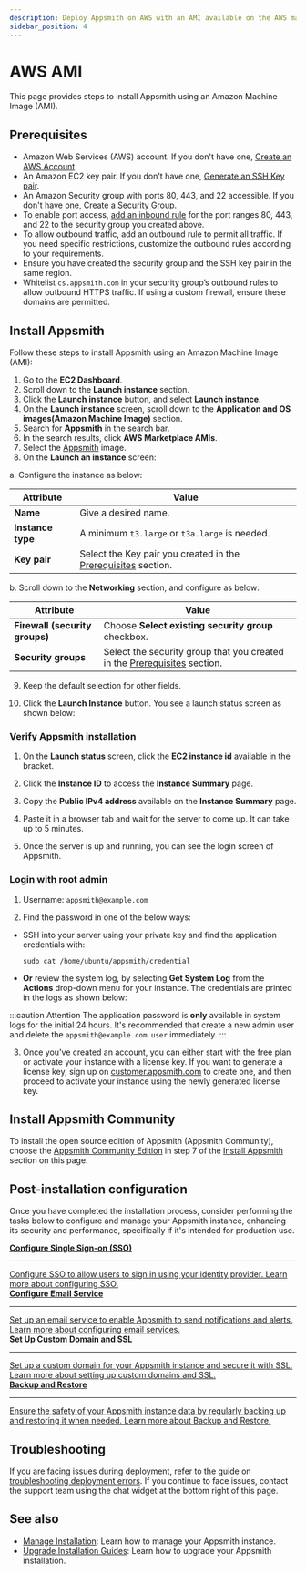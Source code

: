 ```yaml
---
description: Deploy Appsmith on AWS with an AMI available on the AWS marketplace.
sidebar_position: 4
---
```


# AWS AMI

This page provides steps to install Appsmith using an Amazon Machine Image (AMI).

<VideoEmbed
  host="youtube"
  videoId="nnyikBImju8"
  title="How To Deploy Appsmith using AWS AMI"
  caption="How To Deploy Appsmith using AWS AMI"
/>

## Prerequisites

- Amazon Web Services (AWS) account. If you don't have one, [Create an AWS Account](https://aws.amazon.com/premiumsupport/knowledge-center/create-and-activate-aws-account/).
- An Amazon EC2 key pair. If you don't have one, [Generate an SSH Key pair](https://docs.aws.amazon.com/AWSEC2/latest/UserGuide/ec2-key-pairs.html#having-ec2-create-your-key-pair).
- An Amazon Security group with ports 80, 443, and 22 accessible. If you don't have one, [Create a Security Group](https://docs.aws.amazon.com/AWSEC2/latest/UserGuide/working-with-security-groups.html#creating-security-group).
- To enable port access, [add an inbound rule](https://docs.aws.amazon.com/AWSEC2/latest/UserGuide/working-with-security-groups.html#adding-security-group-rule) for the port ranges 80, 443, and 22 to the security group you created above.
- To allow outbound traffic, add an outbound rule to permit all traffic. If you need specific restrictions, customize the outbound rules according to your requirements.
- Ensure you have created the security group and the SSH key pair in the same region.
- Whitelist `cs.appsmith.com` in your security group’s outbound rules to allow outbound HTTPS traffic. If using a custom firewall, ensure these domains are permitted.

## Install Appsmith

Follow these steps to install Appsmith using an Amazon Machine Image (AMI):

1. Go to the **EC2 Dashboard**.
2. Scroll down to the **Launch instance** section.
3. Click the **Launch instance** button, and select **Launch instance**.
4. On the **Launch instance** screen, scroll down to the **Application and OS images(Amazon Machine Image)** section.
5. Search for **Appsmith** in the search bar.
6. In the search results, click **AWS Marketplace AMIs**.
7. Select the [Appsmith](https://aws.amazon.com/marketplace/pp/prodview-ncouicgslpim4) image.
8. On the **Launch an instance** screen:

a. Configure the instance as below:

| Attribute         | Value                                                                           |
| ----------------- | ------------------------------------------------------------------------------- |
| **Name**          | Give a desired name.                                                            |
| **Instance type** | A minimum `t3.large` or `t3a.large` is needed.                                |
| **Key pair**      | Select the Key pair you created in the [Prerequisites](#prerequisites) section. |

b. Scroll down to the **Networking** section, and configure as below:

| Attribute                      | Value                                                                                      |
| ------------------------------ | ------------------------------------------------------------------------------------------ |
| **Firewall (security groups)** | Choose **Select existing security group** checkbox.                                        |
| **Security groups**            | Select the security group that you created in the [Prerequisites](#prerequisites) section. |

9. Keep the default selection for other fields.

10. Click the **Launch Instance** button. You see a launch status screen as shown below:

<ZoomImage src="/img/aws_ami_create_server_status.png" alt="A launch status screen shows the server status." caption="A launch status screen shows the server status" />

### Verify Appsmith installation

1. On the **Launch status** screen, click the **EC2 instance id** available in the bracket.

2. Click the **Instance ID** to access the **Instance Summary** page.

3. Copy the **Public IPv4 address** available on the **Instance Summary** page.

 <ZoomImage src="/img/aws-ecs-ami-find-DNS-to-access-appsmith.png" alt="Use DNS or Public IP to access Appsmith." caption="Use DNS or Public IP to access Appsmith" />
 
4. Paste it in a browser tab and wait for the server to come up. It can take up to 5 minutes. 
 
5. Once the server is up and running, you can see the login screen of Appsmith.

### Login with root admin

1. Username: `appsmith@example.com`

2. Find the password in one of the below ways:

- SSH into your server using your private key and find the application credentials with:
  ```
  sudo cat /home/ubuntu/appsmith/credential
  ```
- **Or** review the system log, by selecting **Get System Log** from the **Actions** drop-down menu for your instance. The credentials are printed in the logs as shown below:

:::caution Attention
The application password is **only** available in system logs for the initial 24 hours. It's recommended that create a new admin user and delete the `appsmith@example.com user` immediately.
:::

 <ZoomImage src="/img/aws-system-log.png" alt="Appsmith default credentials" caption="Appsmith default credentials" />

3. Once you've created an account, you can either start with the free plan or activate your instance with a license key. If you want to generate a license key, sign up on [customer.appsmith.com](https://customer.appsmith.com) to create one, and then proceed to activate your instance using the newly generated license key.

## Install Appsmith Community

To install the open source edition of Appsmith (Appsmith Community), choose the [Appsmith Community Edition](https://aws.amazon.com/marketplace/pp/prodview-mclslaty46ah4) in step 7 of the [Install Appsmith](#install-appsmith) section on this page.


## Post-installation configuration

Once you have completed the installation process, consider performing the tasks below to configure and manage your Appsmith instance, enhancing its security and performance, specifically if it's intended for production use.
<br/>
<div className="containerGridSampleApp">
  <a className="containerAnchor containerColumnSampleApp columnGrid column-one" href="/getting-started/setup/instance-configuration/authentication">
    <div className="containerHead">
      <div className="containerHeading">
        <strong>Configure Single Sign-on (SSO)</strong>
      </div>
    </div>
    <hr className="gradient-hr" />
    <div className="containerDescription">
      Configure SSO to allow users to sign in using your identity provider. Learn more about configuring SSO.
    </div>
  </a>

  <a className="containerAnchor containerColumnSampleApp columnGrid column-two" href="/getting-started/setup/instance-configuration/email">
    <div className="containerHead">
      <div className="containerHeading">
        <strong>Configure Email Service</strong>
      </div>
    </div>
    <hr className="gradient-hr" />
    <div className="containerDescription">
      Set up an email service to enable Appsmith to send notifications and alerts. Learn more about configuring email services.
    </div>
  </a>
</div>

<div className="containerGridSampleApp">
  <a className="containerAnchor containerColumnSampleApp columnGrid column-one" href="/getting-started/setup/instance-configuration/custom-domain">
    <div className="containerHead">
      <div className="containerHeading">
        <strong>Set Up Custom Domain and SSL</strong>
      </div>
    </div>
    <hr className="gradient-hr" />
    <div className="containerDescription">
      Set up a custom domain for your Appsmith instance and secure it with SSL. Learn more about setting up custom domains and SSL.
    </div>
  </a>

  <a className="containerAnchor containerColumnSampleApp columnGrid column-two" href="/getting-started/setup/instance-management/appsmithctl">
    <div className="containerHead">
      <div className="containerHeading">
        <strong>Backup and Restore</strong>
      </div>
    </div>
    <hr className="gradient-hr" />
    <div className="containerDescription">
      Ensure the safety of your Appsmith instance data by regularly backing up and restoring it when needed. Learn more about Backup and Restore.
    </div>
  </a>
</div>

## Troubleshooting

If you are facing issues during deployment, refer to the guide on [troubleshooting deployment errors](/help-and-support/troubleshooting-guide/deployment-errors). If you continue to face issues, contact the support team using the chat widget at the bottom right of this page.

## See also

- [Manage Installation](/getting-started/setup/instance-configuration): Learn how to manage your Appsmith instance.
- [Upgrade Installation Guides](/getting-started/setup/instance-management/): Learn how to upgrade your Appsmith installation.
